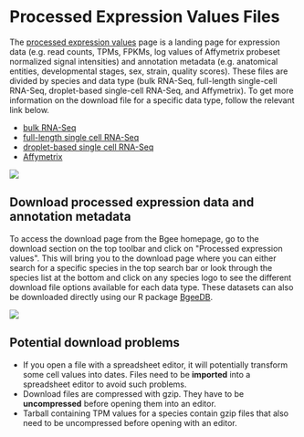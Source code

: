 # Processed Expression Values Files

The [processed expression values](/download/processed-expression-values) page is a landing page for expression data (e.g. read counts, TPMs, FPKMs, log values of Affymetrix probeset normalized signal intensities) and annotation metadata (e.g. anatomical entities, developmental stages, sex, strain, quality scores). These files are divided by species and data type (bulk RNA-Seq, full-length single-cell RNA-Seq, droplet-based single-cell RNA-Seq, and Affymetrix).  To get more information on the download file for a specific data type, follow the relevant link below.
*   [bulk RNA-Seq](/support/tutorial-processed-expression-values-download-RNA-seq)
*   [full-length single cell RNA-Seq](/support/tutorial-processed-expression-values-download-scRNA-seq-full-length)
*   [droplet-based single cell RNA-Seq](/support/tutorial-processed-expression-values-download-scRNA-seq-droplet-based)
*   [Affymetrix](/support/tutorial-processed-expression-values-download-affymetrix)

![](../img/doc/Download-files/Processed-expression-homepage.png#tutoimgborder)

## Download processed expression data and annotation metadata

To access the download page from the Bgee homepage, go to the download section on the top toolbar and click on "Processed expression values". This will bring you to the download page where you can either search for a specific species in the top search bar or look through the species list at the bottom and click on any species logo to see the different download file options available for each data type. These datasets can also be downloaded directly using our R package [BgeeDB](https://bioconductor.org/packages/release/bioc/html/BgeeDB.html).

![](../img/doc/Download-files/Processed-expression-Species-data-types.png#tutoimgborder)


## Potential download problems

- If you open a file with a spreadsheet editor, it will potentially transform some cell values into dates. Files need to be **imported** into a spreadsheet editor to avoid such problems.
- Download files are compressed with gzip. They have to be **uncompressed** before opening them into an editor.
- Tarball containing TPM values for a species contain gzip files that also need to be uncompressed before opening with an editor.


